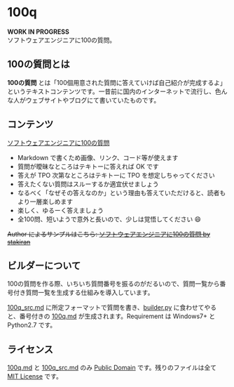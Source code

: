 # 100q

**WORK IN PROGRESS**  
ソフトウェアエンジニアに100の質問。

## 100の質問とは

**100の質問** とは「100個用意された質問に答えていけば自己紹介が完成するよ」というテキストコンテンツです。一昔前に国内のインターネットで流行し、色んな人がウェブサイトやブログにて書いていたものです。

## コンテンツ

[ソフトウェアエンジニアに100の質問](100q.md)

- Markdown で書くため画像、リンク、コード等が使えます
- 質問が曖昧なところはテキトーに答えれば OK です
- 答えが TPO 次第なところはテキトーに TPO を想定しちゃってください
- 答えたくない質問はスルーするか適宜伏せましょう
- なるべく「なぜその答えなのか」という理由も答えていただけると、読者もより一層楽しめます
- 楽しく、ゆるーく答えましょう
- 全100問、短いようで意外と長いので、少しは覚悟してください :smile:

~~Author によるサンプルはこちら: [ソフトウェアエンジニアに100の質問 by stakiran](100q_sample.md)~~

## ビルダーについて

100の質問を作る際、いちいち質問番号を振るのがだるいので、質問一覧から番号付き質問一覧を生成する仕組みを導入しています。

[100q_src.md](100q_src.md) に所定フォーマットで質問を書き、[builder.py](builder.py) に食わせてやると、番号付きの [100q.md](100q.md) が生成されます。Requirement は Windows7+ と Python2.7 です。

## ライセンス

[100q.md](100q.md) と [100q_src.md](100q_src.md) のみ [Public Domain](LICENSE1) です。残りのファイルは全て [MIT License](LICENSE2) です。
